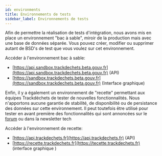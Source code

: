 ```yaml
---
id: environments
title: Environnements de tests
sidebar_label: Environnements de tests
---
```


Afin de permettre la réalisation de tests d'intégration, nous avons mis en place un environnement "bac à sable", miroir de la production mais avec une base de données séparée. Vous pouvez créer, modifier ou supprimer autant de BSD's de test que vous voulez sur cet environnement.

Accéder à l'environnement bac à sable:

* [https://api.sandbox.trackdechets.beta.gouv.fr](https://api.sandbox.trackdechets.beta.gouv.fr) (API)
* [https://sandbox.trackdechets.beta.gouv.fr](https://sandbox.trackdechets.beta.gouv.fr) (Interface graphique)


Enfin, il y a également un environnement de "recette" permettant aux équipes Trackdéchets de tester de nouvelles fonctionnalités. Nous n'apportons aucune garantie de stabilité, de disponibilité ou de persistance des données sur cette environnement. Il peut toutefois être utilisé pour tester en avant première des fonctionnalités qui sont annoncées sur le [forum](https://forum.trackdechets.beta.gouv.fr) ou dans la newsletter tech


Accéder à l'environnement de recette:

* [https://api.trackdechets.fr](https://api.trackdechets.fr) (API)
* [https://recette.trackdechets.fr](https://tecette.trackdechets.fr) (interface graphique
)
